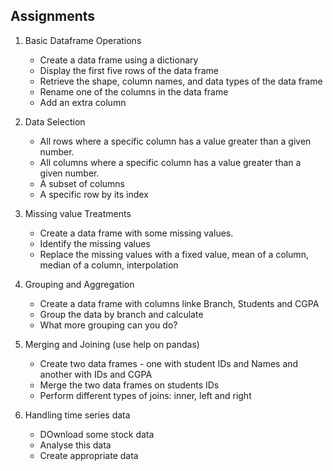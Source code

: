 ## Assignments

1. Basic Dataframe Operations
   - Create a data frame using a dictionary
   - Display the first five rows of the data frame
   - Retrieve the shape, column names, and data types of the data frame
   - Rename one of the columns in the data frame
   - Add an extra column

2. Data Selection
   - All rows where a specific column has a value greater than a given number.
   - All columns where a specific column has a value greater than a given number.
   - A subset of columns
   - A specific row by its index

3. Missing value Treatments
   - Create a data frame with some missing values.
   - Identify the missing values
   - Replace the missing values with a fixed value, mean of a column, median of a column, interpolation
4. Grouping and Aggregation
   - Create a data frame with columns linke Branch, Students and CGPA
   - Group the data by branch and calculate
   - What more grouping can you do?
5. Merging and Joining (use help on pandas)
   - Create two data frames - one with student IDs and Names and another with IDs and CGPA
   - Merge the two data frames on students IDs
   - Perform different types of joins: inner, left and right
6. Handling time series data
   - DOwnload some stock data
   - Analyse this data
   - Create appropriate data
     
